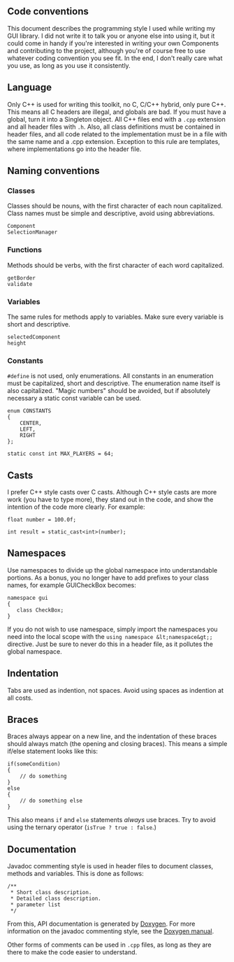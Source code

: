 ## Code conventions

This document describes the programming style I used while writing my GUI library. I did not write it to talk you or anyone else into using it, but it could come in handy if you're interested in writing your own Components and contributing to the project, although you're of course free to use whatever coding convention you see fit. In the end, I don't really care what you use, as long as you use it consistently.

## Language

Only C++ is used for writing this toolkit, no C, C/C++ hybrid, only pure C++. This means all C headers are illegal, and globals are bad. If you must have a global, turn it into a Singleton object. All C++ files end with a `.cpp` extension and all header files with `.h`. Also, all class definitions must be contained in header files, and all code related to the implementation must be in a file with the same name and a .cpp extension. Exception to this rule are templates, where implementations go into the header file.

## Naming conventions

### Classes

Classes should be nouns, with the first character of each noun capitalized. Class names must be simple and descriptive, avoid using abbreviations.

    Component
    SelectionManager

### Functions

Methods should be verbs, with the first character of each word capitalized.

    getBorder
    validate

### Variables

The same rules for methods apply to variables. Make sure every variable is short and descriptive.

    selectedComponent
    height

### Constants

`#define` is not used, only enumerations. All constants in an enumeration must be capitalized, short and descriptive. The enumeration name itself is also capitalized. "Magic numbers" should be avoided, but if absolutely necessary a static const variable can be used.

    enum CONSTANTS
    {
        CENTER,
        LEFT,
        RIGHT
    };

    static const int MAX_PLAYERS = 64;

## Casts

I prefer C++ style casts over C casts. Although C++ style casts are more work (you have to type more), they stand out in the code, and show the intention of the code more clearly. For example:

    float number = 100.0f;

    int result = static_cast<int>(number);

## Namespaces

Use namespaces to divide up the global namespace into understandable portions. As a bonus, you no longer have to add prefixes to your class names, for example GUICheckBox becomes:

    namespace gui
    {
       class CheckBox;
    }

If you do not wish to use namespace, simply import the namespaces you need into the local scope with the `using namespace &lt;namespace&gt;;` directive. Just be sure to never do this in a header file, as it pollutes the global namespace.

## Indentation

Tabs are used as indention, not spaces. Avoid using spaces as indention at all costs.

## Braces

Braces always appear on a new line, and the indentation of these braces should always match (the opening and closing braces). This means a simple if/else statement looks like this:

    if(someCondition)
    {
        // do something
    }
    else
    {
        // do something else
    }

This also means `if` and `else` statements *always* use braces. Try to avoid using the ternary operator (`isTrue ? true : false`.)

## Documentation

Javadoc commenting style is used in header files to document classes, methods and variables. This is done as follows:

    /**
     * Short class description.
     * Detailed class description.
     * parameter list
     */

From this, API documentation is generated by [Doxygen](http://www.stack.nl/~dimitri/doxygen/). For more information on the javadoc commenting style, see the [Doxygen manual](http://www.stack.nl/~dimitri/doxygen/manual.html).

Other forms of comments can be used in `.cpp` files, as long as they are there to make the code easier to understand.

